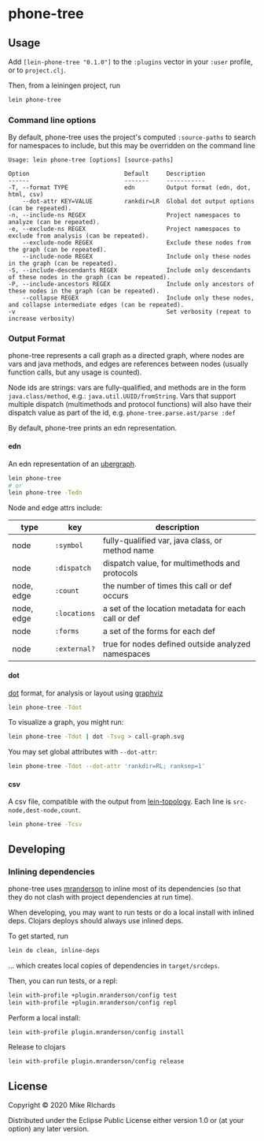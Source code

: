 # phone-tree

## Usage

Add `[lein-phone-tree "0.1.0"]` to the `:plugins` vector in your `:user`
profile, or to `project.clj`.

Then, from a leiningen project, run

```sh
lein phone-tree
```

### Command line options

By default, phone-tree uses the project's computed `:source-paths` to search
for namespaces to include, but this may be overridden on the command line

```
Usage: lein phone-tree [options] [source-paths]

Option                           Default     Description
------                           -------     -----------
-T, --format TYPE                edn         Output format (edn, dot, html, csv)
    --dot-attr KEY=VALUE         rankdir=LR  Global dot output options (can be repeated).
-n, --include-ns REGEX                       Project namespaces to analyze (can be repeated).
-e, --exclude-ns REGEX                       Project namespaces to exclude from analysis (can be repeated).
    --exclude-node REGEX                     Exclude these nodes from the graph (can be repeated).
    --include-node REGEX                     Include only these nodes in the graph (can be repeated).
-S, --include-descendants REGEX              Include only descendants of these nodes in the graph (can be repeated).
-P, --include-ancestors REGEX                Include only ancestors of these nodes in the graph (can be repeated).
    --collapse REGEX                         Include only these nodes, and collapse intermediate edges (can be repeated).
-v                                           Set verbosity (repeat to increase verbosity)
```

### Output Format

phone-tree represents a call graph as a directed graph, where nodes are vars
and java methods, and edges are references between nodes (usually function
calls, but any usage is counted).

Node ids are strings: vars are fully-qualified, and methods are in the form
`java.class/method`, e.g.: `java.util.UUID/fromString`. Vars that support
multiple dispatch (multimethods and protocol functions) will also have their
dispatch value as part of the id, e.g. `phone-tree.parse.ast/parse :def`

By default, phone-tree prints an edn representation.

#### edn

An edn representation of an [ubergraph][ubergraph].

```sh
lein phone-tree
# or
lein phone-tree -Tedn
```

Node and edge attrs include:

| type       | key          | description                                         |
| ----       | ------------ | --------------------------------------------------- |
| node       | `:symbol`    | fully-qualified var, java class, or method name     |
| node       | `:dispatch`  | dispatch value, for multimethods and protocols      |
| node, edge | `:count`     | the number of times this call or def occurs         |
| node, edge | `:locations` | a set of the location metadata for each call or def |
| node       | `:forms`     | a set of the forms for each def                     |
| node       | `:external?` | true for nodes defined outside analyzed namespaces  |

#### dot

[dot][dot] format, for analysis or layout using [graphviz][graphviz]

```sh
lein phone-tree -Tdot
```

To visualize a graph, you might run:

```sh
lein phone-tree -Tdot | dot -Tsvg > call-graph.svg
```

You may set global attributes with `--dot-attr`:

```sh
lein phone-tree -Tdot --dot-attr 'rankdir=RL; ranksep=1'
```

#### csv

A csv file, compatible with the output from [lein-topology][lein-topology].
Each line is `src-node,dest-node,count`.

```sh
lein phone-tree -Tcsv
```


## Developing

### Inlining dependencies

phone-tree uses [mranderson][mranderson] to inline most of its dependencies (so
that they do not clash with project dependencies at run time).

When developing, you may want to run tests or do a local install with inlined
deps. Clojars deploys should always use inlined deps.

To get started, run

```sh
lein do clean, inline-deps
```

... which creates local copies of dependencies in `target/srcdeps`.

Then, you can run tests, or a repl:

```sh
lein with-profile +plugin.mranderson/config test
lein with-profile +plugin.mranderson/config repl
```

Perform a local install:

```sh
lein with-profile plugin.mranderson/config install
```

Release to clojars

```sh
lein with-profile plugin.mranderson/config release
```


## License

Copyright © 2020 Mike RIchards

Distributed under the Eclipse Public License either version 1.0 or (at your
option) any later version.

[ubergraph]: https://github.com/Engelberg/ubergraph
[dot]: https://en.wikipedia.org/wiki/DOT_%28graph_description_language%29
[graphviz]: https://graphviz.org
[lein-topology]: https://github.com/testedminds/lein-topology

[mranderson]: https://github.com/benedekfazekas/mranderson
